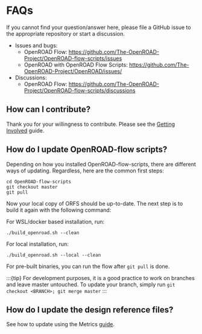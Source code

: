 # FAQs

If you cannot find your question/answer here, please file a GitHub issue to
the appropriate repository or start a discussion.

-   Issues and bugs:
    -   OpenROAD Flow: <https://github.com/The-OpenROAD-Project/OpenROAD-flow-scripts/issues>
    -   OpenROAD with OpenROAD Flow Scripts: <https://github.com/The-OpenROAD-Project/OpenROAD/issues/>
-   Discussions:
    -   OpenROAD Flow: <https://github.com/The-OpenROAD-Project/OpenROAD-flow-scripts/discussions>

## How can I contribute?

Thank you for your willingness to contribute. Please see the
[Getting Involved](../contrib/GettingInvolved) guide.

## How do I update OpenROAD-flow scripts?

Depending on how you installed OpenROAD-flow-scripts, there are different ways of updating. Regardless, here are the common first steps:

```shell
cd OpenROAD-flow-scripts
git checkout master
git pull
```

Now your local copy of ORFS should be up-to-date. The next step is to build it again with the following command: 

For WSL/docker based installation, run:
```shell
./build_openroad.sh --clean
```

For local installation, run:
```shell
./build_openroad.sh --local --clean
```

For pre-built binaries, you can run the flow after `git pull` is done.

:::{tip} 
For development purposes, it is a good practice to work on branches and leave master untouched. 
To update your branch, simply run `git checkout <BRANCH>; git merge master`
:::

## How do I update the design reference files?

See how to update using the Metrics [guide](../contrib/Metrics.md).
